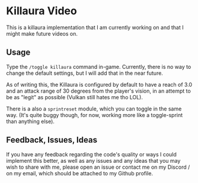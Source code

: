 # Killaura Video

This is a killaura implementation that I am currently
working on and that I might make future videos on.

## Usage

Type the `/toggle killaura` command in-game. Currently, there
is no way to change the default settings, but I will add
that in the near future.

As of writing this, the Killaura is configured by default
to have a reach of 3.0 and an attack range of 30 degrees
from the player's vision, in an attempt to be as "legit"
as possible (Vulkan still hates me tho LOL).

There is a also a `sprintreset` module, which you can
toggle in the same way. (It's quite buggy though, for now,
working more like a toggle-sprint than anything else).

## Feedback, Issues, Ideas

If you have any feedback regarding the code's quality
or ways I could implement this better, as well as
any issues and any ideas that you may wish to share with
me, please open an issue or contact me on my Discord / on my
email, which should be attached to my Github profile.